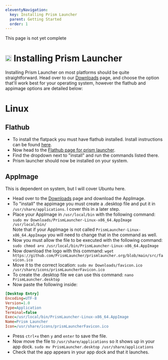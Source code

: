 ```yaml
---
eleventyNavigation:
  key: Installing Prism Launcher
  parent: Getting Started
  order: 1
---
```


<div class="notification type-info">
  This page is not yet complete
</div>

# <img src="https://raw.githubusercontent.com/PrismLauncher/PrismLauncher/a9d4370ad462b4ad3dd91f6bc38b40262967b5b2/program_info/org.prismlauncher.PrismLauncher.svg" height="20" /> Installing Prism Launcher

Installing Prism Launcher on most platforms should be quite straightforward. Head over to our [Downloads](/download/) page, and choose the option that'll work best for your operating system, however the flathub and appimage options are detailed below:

# Linux

## Flathub

* To install the flatpack you must have flathub installed. Install instructions can be found [here](https://flathub.org/setup).
* Now head to the [Flathub page for prism launcher](https://flathub.org/apps/org.prismlauncher.PrismLauncher). 
* Find the dropdown next to "install" and run the commands listed there. 
* Prism launcher should now be installed on your system.

## AppImage

This is dependent on system, but I will cover Ubuntu here.

* Head over to the [Downloads](/download/) page and download the AppImage.
* To "install" the appimage you must create a .desktop file and put it in `/usr/share/applications`. I cover this in a later step.
* Place your AppImage in `/usr/local/bin` with the following command:  
`sudo mv Downloads/PrismLauncher-Linux-x86_64.AppImage /usr/local/bin/`  
Note that if your AppImage is not called `PrismLauncher-Linux-x86_64.AppImage` you will need to change that in the command as well.
* Now you must allow the file to be executed with the following command: `sudo chmod a+x /usr/local/bin/PrismLauncher-Linux-x86_64.AppImage`
* Now download the logo with this command: `wget https://github.com/PrismLauncher/prismlauncher.org/blob/main/src/favicon.ico`
* Move it to the correct location: `sudo mv Downloads/favicon.ico /usr/share/icons/prismLauncherFavicon.ico`
* To create the .desktop file we can use this command: `nano PrismLauncher.desktop`
* Now paste the following inside:
  
```ini
[Desktop Entry]
Encoding=UTF-8
Version=1.0
Type=Application
Terminal=false
Exec=/usr/local/bin/PrismLauncher-Linux-x86_64.AppImage
Name=Prism Launcher
Icon=/usr/share/icons/prismLauncherFavicon.ico
```

* Press `ctrl+x` then `y` and `enter` to save the file.
* Now move the file to `/usr/share/applications` so it shows up in your app dock. `sudo mv PrismLauncher.desktop /usr/share/applications`
* Check that the app appears in your app dock and that it launches.
